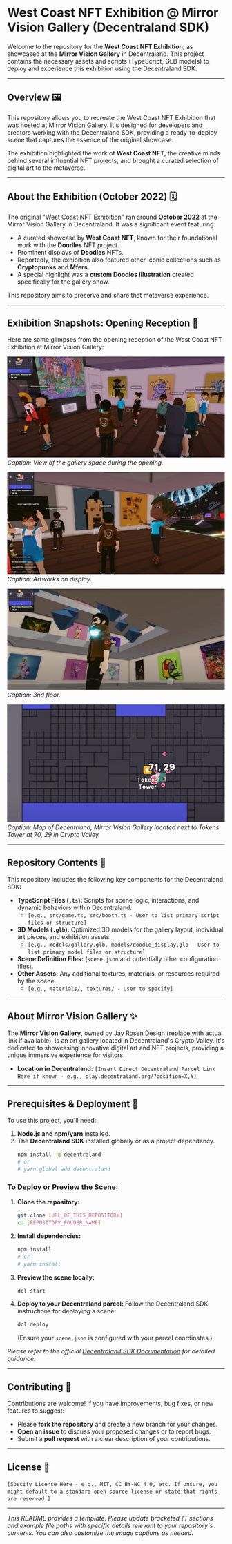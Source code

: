 # West Coast NFT Exhibition @ Mirror Vision Gallery (Decentraland SDK)

Welcome to the repository for the **West Coast NFT Exhibition**, as showcased at the **Mirror Vision Gallery** in Decentraland. This project contains the necessary assets and scripts (TypeScript, GLB models) to deploy and experience this exhibition using the Decentraland SDK.

---

## Overview 🖼️

This repository allows you to recreate the West Coast NFT Exhibition that was hosted at Mirror Vision Gallery. It's designed for developers and creators working with the Decentraland SDK, providing a ready-to-deploy scene that captures the essence of the original showcase.

The exhibition highlighted the work of **West Coast NFT**, the creative minds behind several influential NFT projects, and brought a curated selection of digital art to the metaverse.

---

## About the Exhibition (October 2022) 🗓️

The original "West Coast NFT Exhibition" ran around **October 2022** at the Mirror Vision Gallery in Decentraland. It was a significant event featuring:

* A curated showcase by **West Coast NFT**, known for their foundational work with the **Doodles** NFT project.
* Prominent displays of **Doodles** NFTs.
* Reportedly, the exhibition also featured other iconic collections such as **Cryptopunks** and **Mfers**.
* A special highlight was a **custom Doodles illustration** created specifically for the gallery show.

This repository aims to preserve and share that metaverse experience.

---

## Exhibition Snapshots: Opening Reception 📸

Here are some glimpses from the opening reception of the West Coast NFT Exhibition at Mirror Vision Gallery:

![Opening Reception Snapshot 1](https://github.com/jayrosen-design/West-Coast-NFT-Gallery-Decentraland/blob/main/images/Screenshot%202025-06-01%20183128.png?raw=true)
*Caption: View of the gallery space during the opening.*

![Opening Reception Snapshot 2](https://github.com/jayrosen-design/West-Coast-NFT-Gallery-Decentraland/blob/main/images/Screenshot%202025-06-01%20183308.png?raw=true)
*Caption: Artworks on display.*

![Opening Reception Snapshot 3](https://github.com/jayrosen-design/West-Coast-NFT-Gallery-Decentraland/blob/main/images/Screenshot%202025-06-01%20183154.png?raw=true)
*Caption: 3nd floor.*


![Opening Reception Snapshot 5](https://github.com/jayrosen-design/West-Coast-NFT-Gallery-Decentraland/blob/main/images/Screenshot%202025-06-01%20183240.png?raw=true)
*Caption: Map of Decentrland, Mirror Vision Gallery located next to Tokens Tower at 70, 29 in Crypto Valley.*

---

## Repository Contents 📁

This repository includes the following key components for the Decentraland SDK:

* **TypeScript Files (`.ts`):** Scripts for scene logic, interactions, and dynamic behaviors within Decentraland.
    * `[e.g., src/game.ts, src/booth.ts - User to list primary script files or structure]`
* **3D Models (`.glb`):** Optimized 3D models for the gallery layout, individual art pieces, and exhibition assets.
    * `[e.g., models/gallery.glb, models/doodle_display.glb - User to list primary model files or structure]`
* **Scene Definition Files:** (`scene.json` and potentially other configuration files).
* **Other Assets:** Any additional textures, materials, or resources required by the scene.
    * `[e.g., materials/, textures/ - User to specify]`

---

## About Mirror Vision Gallery ✨

The **Mirror Vision Gallery**, owned by [Jay Rosen Design](https://jayrosen.design/) (replace with actual link if available), is an art gallery located in Decentraland's Crypto Valley. It's dedicated to showcasing innovative digital art and NFT projects, providing a unique immersive experience for visitors.

* **Location in Decentraland:** `[Insert Direct Decentraland Parcel Link Here if known - e.g., play.decentraland.org/?position=X,Y]`

---

## Prerequisites & Deployment 🚀

To use this project, you'll need:

1.  **Node.js and npm/yarn** installed.
2.  The **Decentraland SDK** installed globally or as a project dependency.
    ```bash
    npm install -g decentraland
    # or
    # yarn global add decentraland
    ```

### To Deploy or Preview the Scene:

1.  **Clone the repository:**
    ```bash
    git clone [URL_OF_THIS_REPOSITORY]
    cd [REPOSITORY_FOLDER_NAME]
    ```
2.  **Install dependencies:**
    ```bash
    npm install
    # or
    # yarn install
    ```
3.  **Preview the scene locally:**
    ```bash
    dcl start
    ```
4.  **Deploy to your Decentraland parcel:**
    Follow the Decentraland SDK instructions for deploying a scene:
    ```bash
    dcl deploy
    ```
    (Ensure your `scene.json` is configured with your parcel coordinates.)

_Please refer to the official [Decentraland SDK Documentation](https://docs.decentraland.org/sdk7/) for detailed guidance._

---

## Contributing 🤝

Contributions are welcome! If you have improvements, bug fixes, or new features to suggest:

* Please **fork the repository** and create a new branch for your changes.
* **Open an issue** to discuss your proposed changes or to report bugs.
* Submit a **pull request** with a clear description of your contributions.

---

## License 📄

`[Specify License Here - e.g., MIT, CC BY-NC 4.0, etc. If unsure, you might default to a standard open-source license or state that rights are reserved.]`

---

_This README provides a template. Please update bracketed `[]` sections and example file paths with specific details relevant to your repository's contents. You can also customize the image captions as needed._
